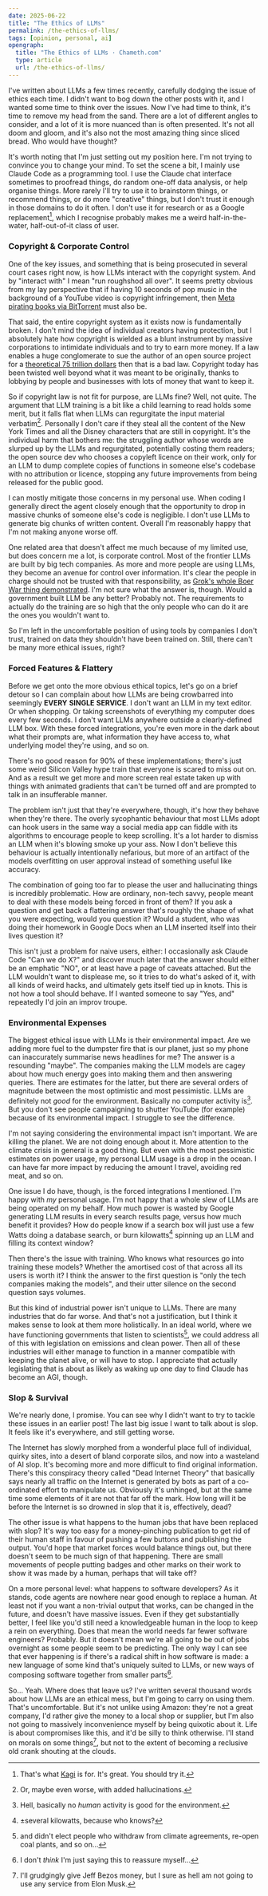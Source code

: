 ```yaml
---
date: 2025-06-22
title: "The Ethics of LLMs"
permalink: /the-ethics-of-llms/
tags: [opinion, personal, ai]
opengraph:
  title: "The Ethics of LLMs · Chameth.com"
  type: article
  url: /the-ethics-of-llms/
---
```


I've written about LLMs a few times recently, carefully dodging the issue of
ethics each time. I didn't want to bog down the other posts
with it, and I wanted some time to think over the issues. Now I've had time
to think, it's time to remove my head from the sand. There are a lot of
different angles to consider, and a lot of it is more nuanced than is often
presented. It's not all doom and gloom, and it's also not the most amazing
thing since sliced bread. Who would have thought?

It's worth noting that I'm just setting out my position here. I'm not trying
to convince you to change your mind. To set the scene a bit, I mainly use
Claude Code as a programming tool. I use the Claude chat interface sometimes to
proofread things, do random one-off data analysis, or help organise things.
More rarely I'll try to use it to brainstorm things, or recommend things,
or do more "creative" things, but I don't trust it enough in those domains
to do it often. I don't use it for research or as a Google replacement[^1],
which I recognise probably makes me a weird half-in-the-water, half-out-of-it 
class of user.

### Copyright & Corporate Control

One of the key issues, and something that is being prosecuted in several court
cases right now, is how LLMs interact with the copyright system. And by
"interact with" I mean "run roughshod all over". It seems pretty obvious from
my lay perspective that if having 10 seconds of pop music in the background of
a YouTube video is copyright infringement, then
[Meta pirating books via BitTorrent](https://www.theguardian.com/technology/2025/jan/10/mark-zuckerberg-meta-books-ai-models-sarah-silverman)
must also be.

<!--more-->

That said, the entire copyright system as it exists now is fundamentally
broken. I don't mind the idea of individual creators having protection, but I absolutely hate
how copyright is wielded as a blunt instrument by massive corporations to
intimidate individuals and to try to earn more money. If a law enables a
huge conglomerate to sue the author of an open source project for a
[theoretical 75 trillion dollars](https://en.wikipedia.org/wiki/Arista_Records_LLC_v._Lime_Group_LLC)
then that is a bad law. Copyright today has been twisted well beyond what it
was meant to be originally, thanks to lobbying by people and businesses with
lots of money that want to keep it.

So if copyright law is not fit for purpose, are LLMs fine? Well, not quite.
The argument that LLM training is a bit like a child learning to read holds
some merit, but it falls flat when LLMs can regurgitate the input material
verbatim[^2]. Personally I don't care if they steal all the content of the
New York Times and all the Disney characters that are still in copyright. It's
the individual harm that bothers me: the struggling author whose words are
slurped up by the LLMs and regurgitated, potentially costing them readers; the
open source dev who chooses a copyleft licence on their work, only for an LLM
to dump complete copies of functions in someone else's codebase with no
attribution or licence, stopping any future improvements from being released
for the public good.

I can mostly mitigate those concerns in my personal use. When coding I generally
direct the agent closely enough that the opportunity to drop in massive chunks
of someone else's code is negligible. I don't use LLMs to generate big chunks
of written content. Overall I'm reasonably happy that I'm not making anyone
worse off.

One related area that doesn't affect me much because of my limited use, but does
concern me a lot, is corporate control. Most of the frontier LLMs are built by
big tech companies. As more and more people are using LLMs, they become an
avenue for control over information. It's clear the people in charge should not
be trusted with that responsibility, as
[Grok's whole Boer War thing demonstrated](https://www.theguardian.com/technology/2025/may/14/elon-musk-grok-white-genocide).
I'm not sure what the answer is, though. Would a government built LLM be any
better? Probably not. The requirements to actually do the training are so high
that the only people who can do it are the ones you wouldn't want to.

So I'm left in the uncomfortable position of using tools by companies I don't
trust, trained on data they shouldn't have been trained on. Still, there can't
be many more ethical issues, right?

### Forced Features & Flattery

Before we get onto the more obvious ethical topics, let's go on a brief detour
so I can complain about how LLMs are being crowbarred into seemingly **EVERY**
**SINGLE** **SERVICE**. I don't want an LLM in my text editor. Or when shopping.
Or taking screenshots of everything my computer does every few seconds. I don't
want LLMs anywhere outside a clearly-defined LLM box. With these forced
integrations, you're even more in the dark about what their prompts are,
what information they have access to, what underlying model they're using,
and so on.

There's no good reason for 90% of these implementations; there's just some
weird Silicon Valley hype train that everyone is scared to miss out on. And
as a result we get more and more screen real estate taken up with things with
animated gradients that can't be turned off and are prompted to talk in an
insufferable manner.

The problem isn't just that they're everywhere, though, it's how they behave
when they're there. The overly sycophantic behaviour that most LLMs adopt can
hook users in the same way a social media app can fiddle with its algorithms to
encourage people to keep scrolling. It's a lot harder to dismiss an LLM when
it's blowing smoke up your ass. Now I don't believe this behaviour is actually
intentionally nefarious, but more of an artifact of the models overfitting on
user approval instead of something useful like accuracy.

The combination of going too far to please the user and hallucinating things
is incredibly problematic. How are ordinary, non-tech savvy, people meant
to deal with these models being forced in front of them? If you ask a question
and get back a flattering answer that's roughly the shape of what you were
expecting, would you question it? Would a student, who was doing their homework
in Google Docs when an LLM inserted itself into their lives question it?

This isn't just a problem for naive users, either: I occasionally ask Claude
Code "Can we do X?" and discover much later that the answer should either be an
emphatic "NO", or at least have a page of caveats attached. But the LLM wouldn't
want to displease me, so it tries to do what's asked of it, with all kinds of
weird hacks, and ultimately gets itself tied up in knots. This is not how a tool
should behave. If I wanted someone to say "Yes, and" repeatedly I'd join an improv troupe.

### Environmental Expenses

The biggest ethical issue with LLMs is their environmental impact. Are we
adding more fuel to the dumpster fire that is our planet, just so my phone
can inaccurately summarise news headlines for me? The answer is a resounding
"maybe". The companies making the LLM models are cagey about how much energy
goes into making them and then answering queries. There are estimates for
the latter, but there are several orders of magnitude between the most
optimistic and most pessimistic.
LLMs are definitely not _good_ for the environment. Basically no computer activity
is[^3]. But you don't see people campaigning to shutter YouTube (for example)
because of its environmental impact. I struggle to see the difference.

I'm not saying considering the environmental impact isn't important.
We are killing the planet. We are not doing enough about it. More attention
to the climate crisis in general is a good thing. But even with the most
pessimistic estimates on power usage, my personal LLM usage is a drop in
the ocean. I can have far more impact by reducing the amount I travel,
avoiding red meat, and so on.

One issue I do have, though, is the forced integrations I mentioned. I'm happy
with _my_ personal usage. I'm not happy that a whole slew of LLMs are being
operated on my behalf. How much power is wasted by Google generating LLM
results in every search results page, versus how much benefit it provides?
How do people know if a search box will just use a few Watts doing a database
search, or burn kilowatts[^4] spinning up an LLM and filling its context window?

Then there's the issue with training. Who knows what resources go into training
these models? Whether the amortised cost of that across all its users is worth
it? I think the answer to the first question is "only the tech companies making
the models", and their utter silence on the second question says volumes.

But this kind of industrial power isn't unique to LLMs. There are many
industries that do far worse. And that's not a justification, but I think it
makes sense to look at them more holistically. In an ideal world, where
we have functioning governments that listen to scientists[^5], we could address
all of this with legislation on emissions and clean power. Then all of these
industries will either manage to function in a manner compatible with keeping
the planet alive, or will have to stop. I appreciate that actually legislating
that is about as likely as waking up one day to find Claude has become an AGI,
though.

### Slop & Survival

We're nearly done, I promise. You can see why I didn't want to try to tackle
these issues in an earlier post! The last big issue I want to talk about is
slop. It feels like it's everywhere, and still getting worse.

The Internet has slowly morphed from a wonderful place full of individual,
quirky sites, into a desert of bland corporate silos, and now into a wasteland
of AI slop. It's becoming more and more difficult to find original information.
There's this conspiracy theory called "Dead Internet Theory" that basically
says nearly all traffic on the Internet is generated by bots as part of a
co-ordinated effort to manipulate us. Obviously it's unhinged, but at the
same time some elements of it are not that far off the mark. How long will it
be before the Internet is so drowned in slop that it is, effectively, dead?

The other issue is what happens to the human jobs that have been replaced
with slop? It's way too easy for a money-pinching publication to get rid of
their human staff in favour of pushing a few buttons and publishing the output.
You'd hope that market forces would balance things out, but there doesn't seem
to be much sign of that happening. There are small movements of people putting
badges and other marks on their work to show it was made by a human, perhaps 
that will take off?

On a more personal level: what happens to software developers? As it stands,
code agents are nowhere near good enough to replace a human. At least not if
you want a non-trivial output that works, can be changed in the future, and
doesn't have massive issues. Even if they get substantially better, I feel
like you'd still need a knowledgeable human in the loop to keep a rein on
everything. Does that mean the world needs far fewer software engineers?
Probably. But it doesn't mean we're all going to be out of jobs overnight
as some people seem to be predicting. The only way I can see that ever
happening is if there's a radical shift in how software is made: a new language
of some kind that's uniquely suited to LLMs, or new ways of composing software
together from smaller parts[^6].

So… Yeah. Where does that leave us? I've written several thousand words about
how LLMs are an ethical mess, but I'm going to carry on using them. That's uncomfortable.
But it's not unlike using Amazon: they're not a great company,
I'd rather give the money to a local shop or supplier, but I'm also not going
to massively inconvenience myself by being quixotic about it. Life is about
compromises like this, and it'd be silly to think otherwise. I'll stand on
morals on some things[^7], but not to the extent of becoming a reclusive old
crank shouting at the clouds.

[^1]: That's what [Kagi](https://kagi.com/) is for. It's great. You should try it.
[^2]: Or, maybe even worse, with added hallucinations.
[^3]: Hell, basically no _human_ activity is good for the environment.
[^4]: ±several kilowatts, because who knows?
[^5]: and didn't elect people who withdraw from climate agreements, re-open coal plants, and so on…
[^6]: I don't _think_ I'm just saying this to reassure myself…
[^7]: I'll grudgingly give Jeff Bezos money, but I sure as hell am not going to use any service from Elon Musk.